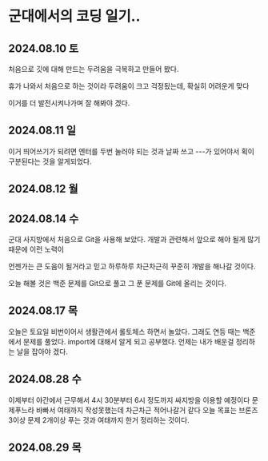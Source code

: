 군대에서의 코딩 일기..
===
## 2024.08.10 토 
처음으로 깃에 대해 만드는 두려움을 극복하고 만들어 봤다.

휴가 나와서 처음으로 하는 것이라 두려움이 크고 걱정됬는데, 확실히 어려운게 맞다

이거를 더 발전시켜나가며 잘 해봐야 겠다. 


2024.08.11 일
---
이거 띄어쓰기가 되려면 엔터를 두번 눌러야 되는 것과 날짜 쓰고 ---가 있어야서 획이 구분된다는 것을 알게되었다.

2024.08.12 월
---

2024.08.14 수
---
군대 사지방에서 처음으로 Git을 사용해 보았다. 개발과 관련해서 앞으로 해야 될게 많기 때문에 이런 노력이

언젠가는 큰 도움이 될거라고 믿고 하루하루 차근차근히 꾸준히 개발을 해나갈 것이다. 

오늘 해볼 것은 백준 문제를 Git으로 풀고 그 푼 문제를 Git에 올리는 것이다. 


2024.08.17 목
---
오늘은 토요일 비번이어서 생활관에서 롤토체스 하면서 놀았다. 그래도 연등 때는 백준에서 문제를 풀었다. import에 대해서
알게 되고 공부했다. 언제는 내가 배운걸 정리하는 날을 잡아야 겠다. 

2024.08.28 수
---
이제부터 야간에서 근무해서 4시 30분부터 6시 정도까지 싸지방을 이용할 예정이다
문제푸느라 바빠서 여태까지 작성못했는데 차근차근 적어나갈거 같다
오늘 목표는 브론즈 3이상 문제 2개이상 푸는 것과 여태까지 한거 정리하는 것이다. 

2024.08.29 목
---

